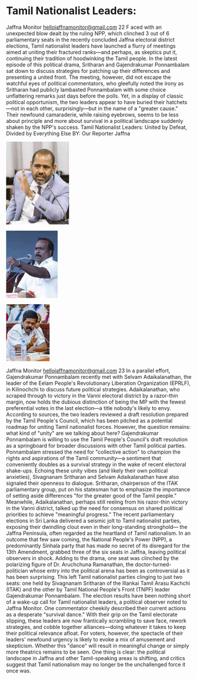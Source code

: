# Tamil Nationalist Leaders:

Jaffna Monitor
hellojaffnamonitor@gmail.com
22
F
aced with an unexpected blow dealt by 
the ruling NPP, which clinched 3 out of 6 
parliamentary seats in the recently concluded 
Jaffna electoral district elections, Tamil 
nationalist leaders have launched a flurry of 
meetings aimed at uniting their fractured 
ranks—and perhaps, as skeptics put it, 
continuing their tradition of hoodwinking the 
Tamil people.
In the latest episode of this political drama, 
Sritharan and Gajendrakumar Ponnambalam 
sat down to discuss strategies for patching 
up their differences and presenting a united 
front. The meeting, however, did not escape 
the watchful eyes of political commentators, 
who gleefully noted the irony as Sritharan had 
publicly lambasted Ponnambalam with some 
choice unflattering remarks just days before 
the polls.
Yet, in a display of classic political 
opportunism, the two leaders appear to have 
buried their hatchets—not in each other, 
surprisingly—but in the name of a "greater 
cause." Their newfound camaraderie, while 
raising eyebrows, seems to be less about 
principle and more about survival in a political 
landscape suddenly shaken by the NPP's 
success.
Tamil Nationalist Leaders: 
United by Defeat, Divided 
by Everything Else
BY: 
Our Reporter
Jaffna

![p022_i1.jpg](images_out/006_tamil_nationalist_leaders/p022_i1.jpg)

![p022_i2.jpg](images_out/006_tamil_nationalist_leaders/p022_i2.jpg)

![p022_i3.jpg](images_out/006_tamil_nationalist_leaders/p022_i3.jpg)

Jaffna Monitor
hellojaffnamonitor@gmail.com
23
In a parallel effort, Gajendrakumar 
Ponnambalam recently met with Selvam 
Adaikalanathan, the leader of the Eelam 
People's Revolutionary Liberation 
Organization (EPRLF), in Kilinochchi 
to discuss future political strategies. 
Adaikalanathan, who scraped through to 
victory in the Vanni electoral district by a 
razor-thin margin, now holds the dubious 
distinction of being the MP with the fewest 
preferential votes in the last election—a title 
nobody's likely to envy.
According to sources, the two leaders reviewed 
a draft resolution prepared by the Tamil 
People's Council, which has been pitched 
as a potential roadmap for uniting Tamil 
nationalist forces. However, the question 
remains: what kind of "unity" are we talking 
about here?
Gajendrakumar Ponnambalam is willing 
to use the Tamil People's Council's draft 
resolution as a springboard for broader 
discussions with other Tamil political parties. 
Ponnambalam stressed the need for "collective 
action" to champion the rights and aspirations 
of the Tamil community—a sentiment that 
conveniently doubles as a survival strategy in 
the wake of recent electoral shake-ups.
Echoing these unity vibes (and likely their 
own political anxieties), Sivagnanam Sritharan 
and Selvam Adaikalanathan have also 
signaled their openness to dialogue. Sritharan, 
chairperson of the ITAK parliamentary group, 
put on his statesman hat to emphasize the 
importance of setting aside differences "for the 
greater good of the Tamil people." Meanwhile, 
Adaikalanathan, perhaps still reeling from his 
razor-thin victory in the Vanni district, talked 
up the need for consensus on shared political 
priorities to achieve "meaningful progress."
The recent parliamentary elections in Sri 
Lanka delivered a seismic jolt to Tamil 
nationalist parties, exposing their dwindling 
clout even in their long-standing stronghold—
the Jaffna Peninsula, often regarded as the 
heartland of Tamil nationalism. In an outcome 
that few saw coming, the National People's 
Power (NPP), a predominantly Sinhala party 
that has made no secret of its disregard for the 
13th Amendment, grabbed three of the six 
seats in Jaffna, leaving political observers in 
shock.
Adding to the drama, one seat was clinched 
by the polarizing figure of Dr. Aruchchuna 
Ramanathan, the doctor-turned-politician 
whose entry into the political arena has been 
as controversial as it has been surprising. This 
left Tamil nationalist parties clinging to just 
two seats: one held by Sivagnanam Sritharan 
of the Illankai Tamil Arasu Kachchi (ITAK) 
and the other by Tamil National People's Front 
(TNPF) leader Gajendrakumar Ponnambalam.
The election results have been nothing short of 
a wake-up call for Tamil nationalist leaders, a 
political observer noted to Jaffna Monitor. One 
commentator cheekily described their current 
actions as a desperate "survival dance." With 
their grip on the Tamil electorate slipping, 
these leaders are now frantically scrambling 
to save face, rework strategies, and cobble 
together alliances—doing whatever it takes to 
keep their political relevance afloat.
For voters, however, the spectacle of their 
leaders' newfound urgency is likely to 
evoke a mix of amusement and skepticism. 
Whether this "dance" will result in meaningful 
change or simply more theatrics remains 
to be seen. One thing is clear: the political 
landscape in Jaffna and other Tamil-speaking 
areas is shifting, and critics suggest that 
Tamil nationalism may no longer be the 
unchallenged force it once was.

